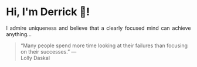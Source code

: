 # Hi, I'm Derrick 👋!
<p align="justify">I admire uniqueness and believe that a clearly focused mind can achieve anything...</p> 
<!-- #quote-start -->
<blockquote>&ldquo;Many people spend more time looking at their failures than focusing on their successes.&rdquo; &mdash; <footer>Lolly Daskal</footer></blockquote>
<!-- #quote-end -->
